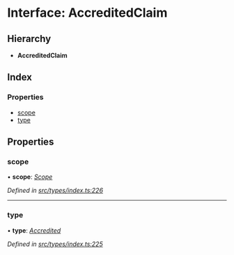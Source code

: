 # Interface: AccreditedClaim

## Hierarchy

* **AccreditedClaim**

## Index

### Properties

* [scope](accreditedclaim.md#scope)
* [type](accreditedclaim.md#type)

## Properties

###  scope

• **scope**: *[Scope](scope.md)*

*Defined in [src/types/index.ts:226](https://github.com/PolymathNetwork/polymesh-sdk/blob/4f2fd432/src/types/index.ts#L226)*

___

###  type

• **type**: *[Accredited](../enums/claimtype.md#accredited)*

*Defined in [src/types/index.ts:225](https://github.com/PolymathNetwork/polymesh-sdk/blob/4f2fd432/src/types/index.ts#L225)*
